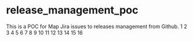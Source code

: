 # release_management_poc
This is a POC for Map Jira issues to releases management from Github.
1
2
3
4
5
6
7
8
9
10
11
12
13
14
15
16
